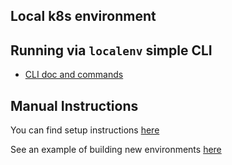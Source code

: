 ## Local k8s environment

## Running via `localenv` simple CLI

- [CLI doc and commands](./localenv/README.md)

## Manual Instructions

You can find setup instructions [here](../../docs/kubernetes.md)

See an example of building new environments [here](../../docs/integration-tests/testing.md)